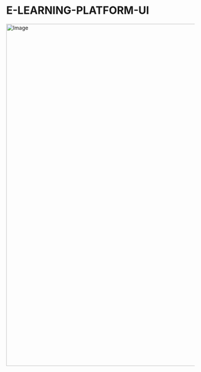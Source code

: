 # E-LEARNING-PLATFORM-UI
<img width="1892" height="914" alt="Image" src="https://github.com/user-attachments/assets/ff414fdb-94a3-4f6e-b765-03cc5e29341f" />

